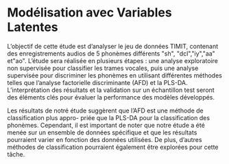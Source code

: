 # Modélisation avec Variables Latentes

L’objectif de cette étude est d’analyser le jeu de données TIMIT, contenant 
des enregistrements audios de 5 phonèmes différents "sh", "dcl","iy","aa" et"ao". 
L’étude sera réalisée en plusieurs étapes : une analyse exploratoire non supervisée pour 
classifier les trames vocales, puis une analyse supervisée pour discriminer les phonèmes 
en utilisant différentes méthodes telles que l’analyse factorielle discriminante (AFD) 
et la PLS-DA. L’interprétation des résultats et la validation sur un échantillon test 
seront des éléments clés pour évaluer la performance des modèles développés.

Les résultats de notré étude suggèrent que l’AFD est une méthode de classification plus appro- 
priée que la PLS-DA pour la classification des phonèmes. Cependant, il est important 
de noter que notre étude a été menée sur un ensemble de données spécifique et que 
les résultats pourraient varier en fonction des données utilisées. De plus, d’autres 
méthodes de classification pourraient également être explorées pour cette tâche.